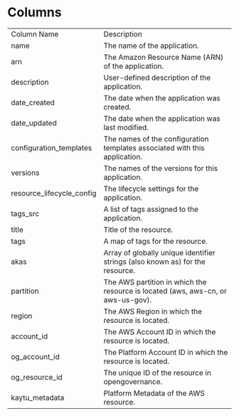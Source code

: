 # Columns  

<table>
	<tr><td>Column Name</td><td>Description</td></tr>
	<tr><td>name</td><td>The name of the application.</td></tr>
	<tr><td>arn</td><td>The Amazon Resource Name (ARN) of the application.</td></tr>
	<tr><td>description</td><td>User-defined description of the application.</td></tr>
	<tr><td>date_created</td><td>The date when the application was created.</td></tr>
	<tr><td>date_updated</td><td>The date when the application was last modified.</td></tr>
	<tr><td>configuration_templates</td><td>The names of the configuration templates associated with this application.</td></tr>
	<tr><td>versions</td><td>The names of the versions for this application.</td></tr>
	<tr><td>resource_lifecycle_config</td><td>The lifecycle settings for the application.</td></tr>
	<tr><td>tags_src</td><td>A list of tags assigned to the application.</td></tr>
	<tr><td>title</td><td>Title of the resource.</td></tr>
	<tr><td>tags</td><td>A map of tags for the resource.</td></tr>
	<tr><td>akas</td><td>Array of globally unique identifier strings (also known as) for the resource.</td></tr>
	<tr><td>partition</td><td>The AWS partition in which the resource is located (aws, aws-cn, or aws-us-gov).</td></tr>
	<tr><td>region</td><td>The AWS Region in which the resource is located.</td></tr>
	<tr><td>account_id</td><td>The AWS Account ID in which the resource is located.</td></tr>
	<tr><td>og_account_id</td><td>The Platform Account ID in which the resource is located.</td></tr>
	<tr><td>og_resource_id</td><td>The unique ID of the resource in opengovernance.</td></tr>
	<tr><td>kaytu_metadata</td><td>Platform Metadata of the AWS resource.</td></tr>
</table>